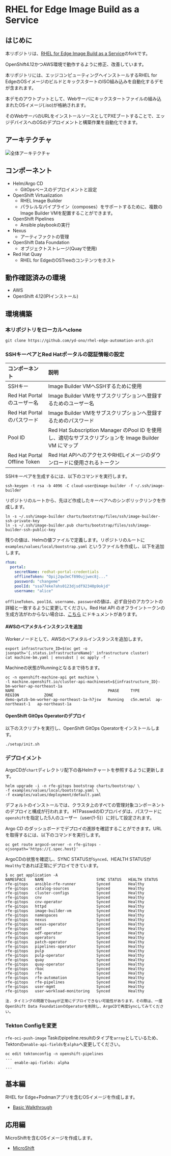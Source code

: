 # RHEL for Edge Image Build as a Service

## はじめに

本リポジトリは、[RHEL for Edge Image Build as a Service](https://github.com/redhat-cop/rhel-edge-automation-arch)のforkです。

OpenShift4.12かつAWS環境で動作するように修正、改善しています。

本リポジトリには、エッジコンピューティングへインストールするRHEL for EdgeのOSイメージのビルドとキックスタートのISO組み込みを自動化するデモが含まれます。

本デモのアウトプットとして、Webサーバにキックスタートファイルの組み込まれたOSイメージ(.iso)が格納されます。

そのWebサーバのURLをインストールソースとしてPXEブートすることで、エッジデバイスへのOSのデプロイメントと構築作業を自動化できます。

## アーキテクチャ
![全体アーキテクチャ](/images/overall-architecture.png)

## コンポーネント

* Helm/Argo CD
  * GitOpsベースのデプロイメントと設定
* OpenShift Virtualization
  * RHEL Image Builder
  * パラレルなパイプライン（composes）をサポートするために、複数のImage Builder VMを配置することができます。
* OpenShift Pipelines
  * Ansible playbookの実行
* Nexus
  * アーティファクトの管理
* OpenShift Data Foundation
  *  オブジェクトストレージ(Quayで使用)
* Red Hat Quay
  * RHEL for EdgeのOSTreeのコンテンツをホスト

## 動作確認済みの環境

* AWS
* OpenShift 4.12(IPIインストール)

## 環境構築
### 本リポジトリをローカルへclone

```shell
git clone https://github.com/yd-ono/rhel-edge-automation-arch.git
```

### SSHキーペアとRed Hatポータルの認証情報の設定

| コンポーネント | 説明 |
| :---         | :---         |
| SSHキー   | Image Builder VMへSSHするために使用   |
| Red Hat Portalのユーザー名     | Image Builder VMをサブスクリプションへ登録するためのユーザー名     |
| Red Hat Portalのパスワード   | Image Builder VMをサブスクリプションへ登録するためのパスワード  |
| Pool ID     | Red Hat Subscription Manager のPool ID を使用し、適切なサブスクリプションを Image Builder VM にマップ    |
| Red Hat Portal Offline Token     | Red Hat APIへのアクセスやRHELイメージのダウンロードに使用されるトークン     |

SSHキーペアを生成するには、以下のコマンドを実行します。

```shell
ssh-keygen -t rsa -b 4096 -C cloud-user@image-builder -f ~/.ssh/image-builder
```

リポジトリのルートから、先ほど作成したキーペアへのシンボリックリンクを作成します。

```shell
ln -s ~/.ssh/image-builder charts/bootstrap/files/ssh/image-builder-ssh-private-key
ln -s ~/.ssh/image-builder.pub charts/bootstrap/files/ssh/image-builder-ssh-public-key
```

残りの値は、Helmの値ファイルで定義します。リポジトリのルートに `examples/values/local/bootstrap.yaml` というファイルを作成し、以下を追加します。

```yaml
rhsm:
  portal:
    secretName: redhat-portal-credentials
    offlineToken: "Opij2qw3eCf890ujjwec8j..."
    password: "changeme"
    poolId: "ssa77eke7ahs0123djsdf92340p9okjd"
    username: "alice"
```

`offlineToken`、`poolId`、`username`、`password`の値は、必ず自分のアカウントの詳細と一致するように変更してください。Red Hat API のオフライントークンの生成方法がわからない場合は、[こちら](https://access.redhat.com/articles/3626371#bgenerating-a-new-offline-tokenb-3) にドキュメントがあります。

#### AWSのベアメタルインスタンスを追加
Workerノードとして、AWSのベアメタルインスタンスを追加します。

```shell
export infrastructure_ID=$(oc get -o jsonpath='{.status.infrastructureName}' infrastructure cluster)
cat machine-bm.yaml | envsubst | oc apply -f -
```

Machineの状態がRunningとなるまで待ちます。

```shell
oc -n openshift-machine-api get machine \
-l machine.openshift.io/cluster-api-machineset=${infrastructure_ID}-bm-worker-ap-northeast-1a
NAME                                         PHASE     TYPE       REGION           ZONE           
demo-qwtzb-bm-worker-ap-northeast-1a-h7jsw   Running   c5n.metal  ap-northeast-1   ap-northeast-1a
```

#### OpenShift GitOps Operatorのデプロイ

以下のスクリプトを実行し、OpenShift GitOps Operatorをインストールします。

```shell
./setup/init.sh
```

### デプロイメント

ArgoCDが`chart`ディレクトリ配下の各Helmチャートを参照するように更新します。

```shell
helm upgrade -i -n rfe-gitops bootstrap charts/bootstrap/ \
-f examples/values/local/bootstrap.yaml \
-f examples/values/deployment/default.yaml
```

デフォルトのインストールでは、クラスタ上のすべての管理対象コンポーネントのデプロイと構成が行われます。
HTPasswdのIDプロバイダは、パスワードに`openshift`を指定した5人のユーザー（user{1-5}）に対して設定されます。

Argo CD のダッシュボードでデプロイの進捗を確認することができます。URL を取得するには、以下のコマンドを実行します。

```shell
oc get route argocd-server -n rfe-gitops -ojsonpath='https://{.spec.host}'
```

ArgoCDの状態を確認し、SYNC STATUSが`Synced`、HEALTH STATUSが`Healthy`であれば正常にデプロイできています。

```shell
$ oc get application -A
NAMESPACE    NAME                       SYNC STATUS   HEALTH STATUS
rfe-gitops   ansible-rfe-runner         Synced        Healthy
rfe-gitops   catalog-sources            Synced        Healthy
rfe-gitops   cluster-configs            Synced        Healthy
rfe-gitops   cnv                        Synced        Healthy
rfe-gitops   cnv-operator               Synced        Healthy
rfe-gitops   httpd                      Synced        Healthy
rfe-gitops   image-builder-vm           Synced        Healthy
rfe-gitops   namespaces                 Synced        Healthy
rfe-gitops   nexus                      Synced        Healthy
rfe-gitops   nexus-operator             Synced        Healthy
rfe-gitops   odf                        Synced        Healthy
rfe-gitops   odf-operator               Synced        Healthy
rfe-gitops   operators                  Synced        Healthy
rfe-gitops   patch-operator             Synced        Healthy
rfe-gitops   pipelines-operator         Synced        Healthy
rfe-gitops   pulp                       Synced        Healthy
rfe-gitops   pulp-operator              Synced        Healthy
rfe-gitops   quay                       Synced        Healthy
rfe-gitops   quay-operator              Synced        Healthy
rfe-gitops   rbac                       Synced        Healthy
rfe-gitops   rfe                        Synced        Healthy
rfe-gitops   rfe-automation             Synced        Healthy
rfe-gitops   rfe-pipelines              Synced        Healthy
rfe-gitops   user-mgmt                  Synced        Healthy
rfe-gitops   user-workload-monitoring   Synced        Healthy
```

```
注. タイミングの問題でQuayが正常にデプロイできない可能性があります。その際は、一度OpenShift Data FoundationのOperatorを削除し、ArgoCDで再度Syncしてみてください。
```

### Tekton Configを変更
`rfe-oci-push-image` Taskのpipeline.resultのタイプを`array`としているため、Tektonの`enable-api-fields`を`alpha`へ変更してください。

```shell
oc edit tektonconfig -n openshift-pipelines
...
    enable-api-fields: alpha
...
```

## 基本編
RHEL for Edge+Podmanアプリを含むOSイメージを作成します。

* [Basic Walkthrough](./docs/basic-walkthrough.md)

## 応用編
MicroShiftを含むOSイメージを作成します。

* [MicroShift](./docs/microshift.md)